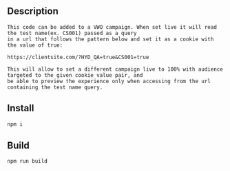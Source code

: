 ## Description

    This code can be added to a VWO campaign. When set live it will read the test name(ex. CS001) passed as a query 
    in a url that follows the pattern below and set it as a cookie with the value of true:

    https://clientsite.com/?HYD_QA=true&CS001=true
  
    This will allow to set a different campaign live to 100% with audience targeted to the given cookie value pair, and
    be able to preview the experience only when accessing from the url containing the test name query. 


## Install
```bash
npm i
```

## Build
```bash
npm run build

